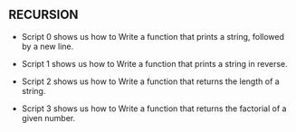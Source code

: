 ## RECURSION 


* Script 0 shows us how to Write a function that prints a string, followed by a new line.

* Script 1 shows us how to Write a function that prints a string in reverse.

* Script 2 shows us how to Write a function that returns the length of a string.

* Script 3 shows us how to Write a function that returns the factorial of a given number.
